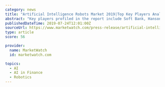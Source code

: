 ```yaml
---
category: news
title: "Artificial Intelligence Robots Market 2019|Top Key Players Analysis, Trends, Global Size Forecast To 2024"
abstract: "Key players profiled in the report include Soft Bank, Hanson Robotics ... SWOT analysis and current developments. The Artificial Intelligence (AI) Robots Market is expected to exceed more than US$ 12 Billion by 2024 at a CAGR of 29% in the given forecast ..."
publishedDateTime: 2019-07-24T12:01:00Z
sourceUrl: https://www.marketwatch.com/press-release/artificial-intelligence-robots-market-2019top-key-players-analysis-trends-global-size-forecast-to-2024-2019-07-24
type: article
score: 56

provider:
  name: MarketWatch
  id: marketwatch.com

topics:
  - AI
  - AI in Finance
  - Robotics
---
```

